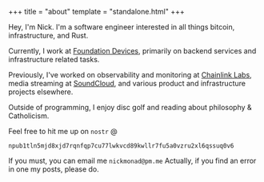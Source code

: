 +++
title = "about"
template = "standalone.html"
+++

Hey, I'm Nick. I'm a software engineer interested in all things bitcoin, infrastructure, and Rust.

Currently, I work at [Foundation Devices](https://foundationdevices.com), primarily on backend
services and infrastructure related tasks.

Previously, I've worked on observability and monitoring at [Chainlink Labs](https://chain.link), media
streaming at [SoundCloud](https://soundcloud.com), and various product and infrastructure projects elsewhere.

Outside of programming, I enjoy disc golf and reading about philosophy & Catholicism.

Feel free to hit me up on `nostr` @
```
npub1tln5mjd8xjd7rqnfqp7cu77lwkvcd89kwllr7fu5a0vzru2xl6qssuq0v6
```

If you must, you can email me `nickmonad@pm.me` Actually, if you find an error in one my posts, please do.
